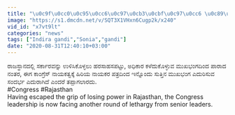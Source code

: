 ```yaml
---
title: "\u0c9f\u0cc0\u0c95\u0cc6\u0c97\u0cb3\u0cbf\u0c97\u0cc6 \u0c89\u0ca4\u0ccd\u0ca4\u0cb0 \u0ca8\u0cc0\u0ca1\u0cc1\u0cb5 \u0c85\u0cb5\u0c95\u0cbe\u0cb6 \u0c95\u0cb3\u0cc6\u0ca6\u0cc1\u0c95\u0cca\u0c82\u0ca1\u0cbf\u0ca4\u0cc7 Congress\u200c? Oneindia Kannada"
image: "https://s1.dmcdn.net/v/SQT3X1VHxn6Cugp2k/x240"
vid_id: "x7vt9lt"
categories: "news"
tags: ["Indira gandi","Sonia","gandi"]
date: "2020-08-31T12:40:10+03:00"
---
```

ರಾಜಸ್ಥಾನದಲ್ಲಿ ಸರ್ಕಾರವನ್ನು ಉಳಿಸಿಕೊಳ್ಳಲು ಹರಸಾಹಸಪಟ್ಟು, ಅಧಿಕಾರ ಕಳೆದುಕೊಳ್ಳುವ ಮುಖಭಂಗದಿಂದ ಪಾರಾದ ನಂತರ, ಈಗ ಕಾಂಗ್ರೆಸ್‌ ನಾಯಕತ್ವಕ್ಕೆ ಹಿರಿಯ ನಾಯಕರ ಪತ್ರದಿಂದ ಇನ್ನೊಂದು ಸುತ್ತಿನ ಮುಖಭಂಗ ಎದುರಿಸುವ ಸಂದರ್ಭ ಎದುರಾಗಿದೆ ಎಂದರೆ ತಪ್ಪಾಗಲಾರದು.  <br>#Congress #Rajasthan  <br>Having escaped the grip of losing power in Rajasthan, the Congress leadership is now facing another round of lethargy from senior leaders.
